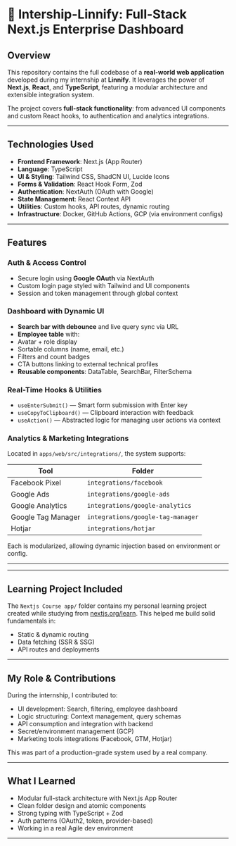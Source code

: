 # 🚀 Intership-Linnify: Full-Stack Next.js Enterprise Dashboard

## Overview

This repository contains the full codebase of a **real-world web application** developed during my internship at **Linnify**. It leverages the power of **Next.js**, **React**, and **TypeScript**, featuring a modular architecture and extensible integration system.

The project covers **full-stack functionality**: from advanced UI components and custom React hooks, to authentication and analytics integrations.

---

## Technologies Used

- **Frontend Framework**: Next.js (App Router)
- **Language**: TypeScript
- **UI & Styling**: Tailwind CSS, ShadCN UI, Lucide Icons
- **Forms & Validation**: React Hook Form, Zod
- **Authentication**: NextAuth (OAuth with Google)
- **State Management**: React Context API
- **Utilities**: Custom hooks, API routes, dynamic routing
- **Infrastructure**: Docker, GitHub Actions, GCP (via environment configs)

---

##  Features

###  Auth & Access Control
-  Secure login using **Google OAuth** via NextAuth
-  Custom login page styled with Tailwind and UI components
-  Session and token management through global context

###  Dashboard with Dynamic UI
-  **Search bar with debounce** and live query sync via URL
-  **Employee table** with:
  - Avatar + role display
  - Sortable columns (name, email, etc.)
  - Filters and count badges
  - CTA buttons linking to external technical profiles
-  **Reusable components**: DataTable, SearchBar, FilterSchema

###  Real-Time Hooks & Utilities
-  `useEnterSubmit()` — Smart form submission with Enter key
-  `useCopyToClipboard()` — Clipboard interaction with feedback
-  `useAction()` — Abstracted logic for managing user actions via context

###  Analytics & Marketing Integrations
Located in `apps/web/src/integrations/`, the system supports:

| Tool                | Folder                    |
|---------------------|---------------------------|
| Facebook Pixel      | `integrations/facebook`   |
| Google Ads          | `integrations/google-ads` |
| Google Analytics    | `integrations/google-analytics` |
| Google Tag Manager  | `integrations/google-tag-manager` |
| Hotjar              | `integrations/hotjar`     |

Each is modularized, allowing dynamic injection based on environment or config.

---


---

##  Learning Project Included

The `Nextjs Course app/` folder contains my personal learning project created while studying from [nextjs.org/learn](https://nextjs.org/learn). This helped me build solid fundamentals in:

- Static & dynamic routing
- Data fetching (SSR & SSG)
- API routes and deployments

---

##  My Role & Contributions

During the internship, I contributed to:

-  UI development: Search, filtering, employee dashboard
-  Logic structuring: Context management, query schemas
-  API consumption and integration with backend
-  Secret/environment management (GCP)
-  Marketing tools integrations (Facebook, GTM, Hotjar)

This was part of a production-grade system used by a real company.

---

##  What I Learned

- Modular full-stack architecture with Next.js App Router
- Clean folder design and atomic components
- Strong typing with TypeScript + Zod
- Auth patterns (OAuth2, token, provider-based)
- Working in a real Agile dev environment

---


